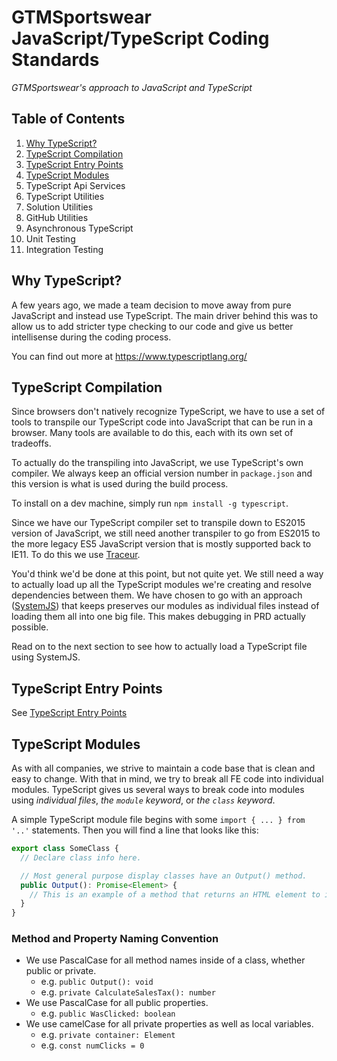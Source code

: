 # GTMSportswear JavaScript/TypeScript Coding Standards

*GTMSportswear's approach to JavaScript and TypeScript*

## Table of Contents

1. [Why TypeScript?](#why-typescript)
1. [TypeScript Compilation](#typescript-compilation)
1. [TypeScript Entry Points](https://github.com/GTMSportswear/docs/blob/master/codingstandards/JS/typescriptentrypoints.md)
1. [TypeScript Modules](#typescript-modules)
1. TypeScript Api Services
1. TypeScript Utilities
  1. Solution Utilities
  1. GitHub Utilities
1. Asynchronous TypeScript
1. Unit Testing
1. Integration Testing

## Why TypeScript?
A few years ago, we made a team decision to move away from pure JavaScript and instead use TypeScript. The main driver behind this was to allow us to add stricter type checking to our code and give us better intellisense during the coding process.

You can find out more at https://www.typescriptlang.org/

## TypeScript Compilation
Since browsers don't natively recognize TypeScript, we have to use a set of tools to transpile our TypeScript code into JavaScript that can be run in a browser. Many tools are available to do this, each with its own set of tradeoffs.

To actually do the transpiling into JavaScript, we use TypeScript's own compiler. We always keep an official version number in `package.json` and this version is what is used during the build process.

To install on a dev machine, simply run `npm install -g typescript`.

Since we have our TypeScript compiler set to transpile down to ES2015 version of JavaScript, we still need another transpiler to go from ES2015 to the more legacy ES5 JavaScript version that is mostly supported back to IE11. To do this we use [Traceur](https://github.com/google/traceur-compiler).

You'd think we'd be done at this point, but not quite yet. We still need a way to actually load up all the TypeScript modules we're creating and resolve dependencies between them. We have chosen to go with an approach ([SystemJS](https://github.com/systemjs/systemjs)) that keeps preserves our modules as individual files instead of loading them all into one big file. This makes debugging in PRD actually possible.

Read on to the next section to see how to actually load a TypeScript file using SystemJS.

## TypeScript Entry Points
See [TypeScript Entry Points](typescriptentrypoints.md)

## TypeScript Modules
As with all companies, we strive to maintain a code base that is clean and easy to change. With that in mind, we try to break all FE code into individual modules. TypeScript gives us several ways to break code into modules using _individual files_, _the `module` keyword_, or _the `class` keyword_.

A simple TypeScript module file begins with some `import { ... } from '..'` statements. Then you will find a line that looks like this:

```ts
export class SomeClass {
  // Declare class info here.

  // Most general purpose display classes have an Output() method.
  public Output(): Promise<Element> {
    // This is an example of a method that returns an HTML element to its consumer by way of a Promise.
  }
}
```

### Method and Property Naming Convention
- We use PascalCase for all method names inside of a class, whether public or private.
  - e.g. `public Output(): void`
  - e.g. `private CalculateSalesTax(): number`
- We use PascalCase for all public properties.
  - e.g. `public WasClicked: boolean`
- We use camelCase for all private properties as well as local variables.
  - e.g. `private container: Element`
  - e.g. `const numClicks = 0`
